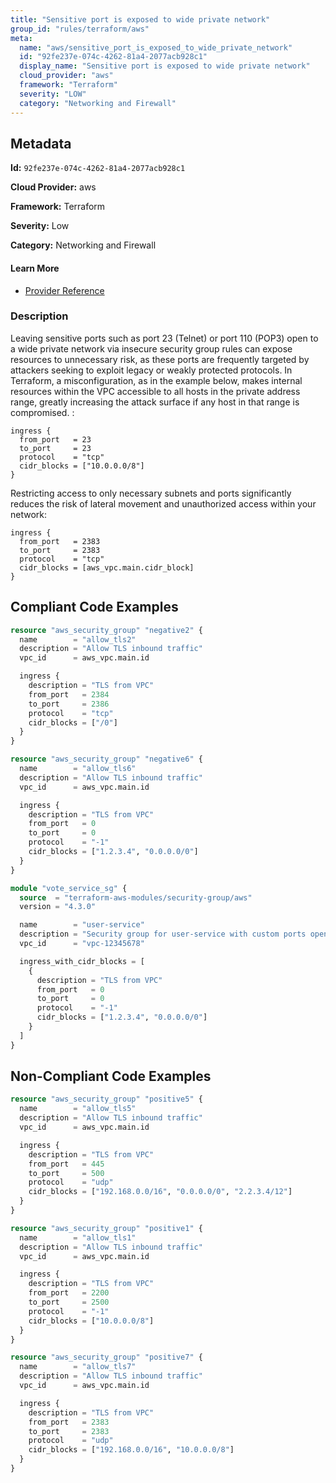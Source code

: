 ```yaml
---
title: "Sensitive port is exposed to wide private network"
group_id: "rules/terraform/aws"
meta:
  name: "aws/sensitive_port_is_exposed_to_wide_private_network"
  id: "92fe237e-074c-4262-81a4-2077acb928c1"
  display_name: "Sensitive port is exposed to wide private network"
  cloud_provider: "aws"
  framework: "Terraform"
  severity: "LOW"
  category: "Networking and Firewall"
---
```

## Metadata

**Id:** `92fe237e-074c-4262-81a4-2077acb928c1`

**Cloud Provider:** aws

**Framework:** Terraform

**Severity:** Low

**Category:** Networking and Firewall

#### Learn More

 - [Provider Reference](https://registry.terraform.io/providers/hashicorp/aws/latest/docs/resources/security_group)

### Description

 Leaving sensitive ports such as port 23 (Telnet) or port 110 (POP3) open to a wide private network via insecure security group rules can expose resources to unnecessary risk, as these ports are frequently targeted by attackers seeking to exploit legacy or weakly protected protocols. In Terraform, a misconfiguration, as in the example below, makes internal resources within the VPC accessible to all hosts in the private address range, greatly increasing the attack surface if any host in that range is compromised. :

```
ingress {
  from_port   = 23
  to_port     = 23
  protocol    = "tcp"
  cidr_blocks = ["10.0.0.0/8"]
}
```

Restricting access to only necessary subnets and ports significantly reduces the risk of lateral movement and unauthorized access within your network:

```
ingress {
  from_port   = 2383
  to_port     = 2383
  protocol    = "tcp"
  cidr_blocks = [aws_vpc.main.cidr_block]
}
```




## Compliant Code Examples
```terraform
resource "aws_security_group" "negative2" {
  name        = "allow_tls2"
  description = "Allow TLS inbound traffic"
  vpc_id      = aws_vpc.main.id

  ingress {
    description = "TLS from VPC"
    from_port   = 2384
    to_port     = 2386
    protocol    = "tcp"
    cidr_blocks = ["/0"]
  }
}

```

```terraform
resource "aws_security_group" "negative6" {
  name        = "allow_tls6"
  description = "Allow TLS inbound traffic"
  vpc_id      = aws_vpc.main.id

  ingress {
    description = "TLS from VPC"
    from_port   = 0
    to_port     = 0
    protocol    = "-1"
    cidr_blocks = ["1.2.3.4", "0.0.0.0/0"]
  }
}

```

```terraform
module "vote_service_sg" {
  source  = "terraform-aws-modules/security-group/aws"
  version = "4.3.0"

  name        = "user-service"
  description = "Security group for user-service with custom ports open within VPC, and PostgreSQL publicly open"
  vpc_id      = "vpc-12345678"

  ingress_with_cidr_blocks = [
    {
      description = "TLS from VPC"
      from_port   = 0
      to_port     = 0
      protocol    = "-1"
      cidr_blocks = ["1.2.3.4", "0.0.0.0/0"]
    }
  ]
}

```
## Non-Compliant Code Examples
```terraform
resource "aws_security_group" "positive5" {
  name        = "allow_tls5"
  description = "Allow TLS inbound traffic"
  vpc_id      = aws_vpc.main.id

  ingress {
    description = "TLS from VPC"
    from_port   = 445
    to_port     = 500
    protocol    = "udp"
    cidr_blocks = ["192.168.0.0/16", "0.0.0.0/0", "2.2.3.4/12"]
  }
}

```

```terraform
resource "aws_security_group" "positive1" {
  name        = "allow_tls1"
  description = "Allow TLS inbound traffic"
  vpc_id      = aws_vpc.main.id

  ingress {
    description = "TLS from VPC"
    from_port   = 2200
    to_port     = 2500
    protocol    = "-1"
    cidr_blocks = ["10.0.0.0/8"]
  }
}

```

```terraform
resource "aws_security_group" "positive7" {
  name        = "allow_tls7"
  description = "Allow TLS inbound traffic"
  vpc_id      = aws_vpc.main.id

  ingress {
    description = "TLS from VPC"
    from_port   = 2383
    to_port     = 2383
    protocol    = "udp"
    cidr_blocks = ["192.168.0.0/16", "10.0.0.0/8"]
  }
}

```